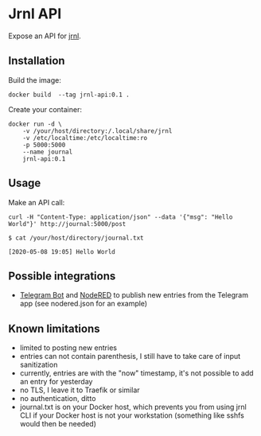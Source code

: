 # Jrnl API

Expose an API for [jrnl](https://jrnl.sh/).

## Installation

Build the image:

```
docker build  --tag jrnl-api:0.1 .
```

Create your container:

```
docker run -d \
    -v /your/host/directory:/.local/share/jrnl 
    -v /etc/localtime:/etc/localtime:ro
    -p 5000:5000 
    --name journal
    jrnl-api:0.1
```

## Usage

Make an API call:

```
curl -H "Content-Type: application/json" --data '{"msg": "Hello World"}' http://journal:5000/post
```

```
$ cat /your/host/directory/journal.txt

[2020-05-08 19:05] Hello World
```

## Possible integrations

- [Telegram Bot](https://core.telegram.org/bots) and [NodeRED](https://nodered.org/) to publish new entries from the Telegram app (see nodered.json for an example)

## Known limitations

- limited to posting new entries
- entries can not contain parenthesis, I still have to take care of input sanitization
- currently, entries are with the "now" timestamp, it's not possible to add an entry for yesterday
- no TLS, I leave it to Traefik or similar
- no authentication, ditto
- journal.txt is on your Docker host, which prevents you from using jrnl CLI if your Docker host is not your workstation (something like sshfs would then be needed)
